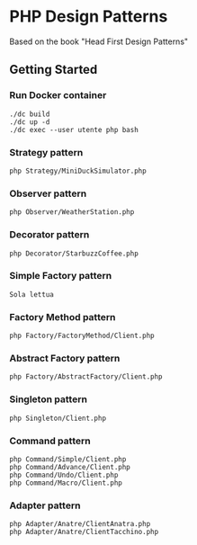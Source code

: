 # PHP Design Patterns

Based on the book "Head First Design Patterns"

## Getting Started
### Run Docker container
```
./dc build
./dc up -d
./dc exec --user utente php bash
```
### Strategy pattern
```
php Strategy/MiniDuckSimulator.php
```
### Observer pattern
```
php Observer/WeatherStation.php
```
### Decorator pattern
```
php Decorator/StarbuzzCoffee.php
```
### Simple Factory pattern
```
Sola lettua
```
### Factory Method pattern
```
php Factory/FactoryMethod/Client.php
```
### Abstract Factory pattern
```
php Factory/AbstractFactory/Client.php
```
### Singleton pattern
```
php Singleton/Client.php
```
### Command pattern
```
php Command/Simple/Client.php
php Command/Advance/Client.php
php Command/Undo/Client.php
php Command/Macro/Client.php
```
### Adapter pattern
```
php Adapter/Anatre/ClientAnatra.php 
php Adapter/Anatre/ClientTacchino.php 
```
